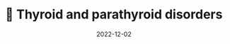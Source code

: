 ---
title: 💠 Thyroid and parathyroid disorders
date: '2022-12-02'
type: book
weight: 501
commentable: true
_build:
  render: always
  list: never
show_breadcrumb: true
---